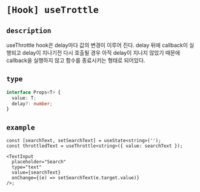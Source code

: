 # `[Hook] useTrottle`

## `description`

useThrottle hook은 delay마다 값의 변경이 이루어 진다.
delay 뒤에 callback이 실행되고 delay이 지나기전 다시 호출될 경우 아직
delay이 지나지 않았기 때문에 callback을 실행하지 않고 함수를 종료시키는 형태로 되어있다.

## `type`

```ts
interface Props<T> {
  value: T;
  delay?: number;
}
```

## `example`

```tsx
const [searchText, setSearchText] = useState<string>('');
const throttledText = useThrottle<string>({ value: searchText });

<TextInput
  placeholder="Search"
  type="text"
  value={searchText}
  onChange={(e) => setSearchText(e.target.value)}
/>;
```
